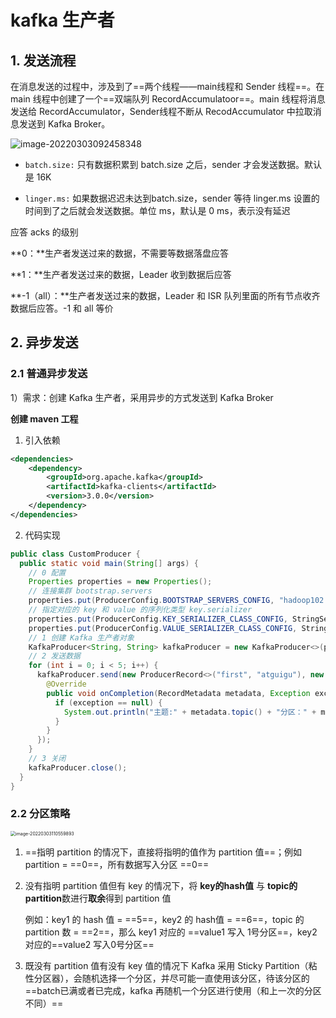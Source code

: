 # kafka 生产者

## 1. 发送流程

在消息发送的过程中，涉及到了==两个线程——main线程和 Sender 线程==。在 main 线程中创建了一个==双端队列 RecordAccumulatoor==。main 线程将消息发送给 RecordAccumulator，Sender线程不断从 RecodAccumulator 中拉取消息发送到 Kafka Broker。

![image-20220303092458348](https://lixianghong.oss-cn-beijing.aliyuncs.com/typore/image-20220303092458348.png)

- `batch.size:` 只有数据积累到 batch.size 之后，sender 才会发送数据。默认是 16K

- `linger.ms:` 如果数据迟迟未达到batch.size，sender 等待 linger.ms 设置的时间到了之后就会发送数据。单位 ms，默认是 0 ms，表示没有延迟

应答 acks 的级别

**0：**生产者发送过来的数据，不需要等数据落盘应答

**1：**生产者发送过来的数据，Leader 收到数据后应答

**-1（all）：**生产者发送过来的数据，Leader 和 ISR 队列里面的所有节点收齐数据后应答。-1 和 all 等价



## 2. 异步发送

### 2.1 普通异步发送

1）需求：创建 Kafka 生产者，采用异步的方式发送到 Kafka Broker

**创建 maven 工程**

1. 引入依赖

```xml
<dependencies>
    <dependency>
        <groupId>org.apache.kafka</groupId>
        <artifactId>kafka-clients</artifactId>
        <version>3.0.0</version>
    </dependency>
</dependencies>
```

2. 代码实现

```java
public class CustomProducer {
  public static void main(String[] args) {
    // 0 配置
    Properties properties = new Properties();
    // 连接集群 bootstrap.servers
    properties.put(ProducerConfig.BOOTSTRAP_SERVERS_CONFIG, "hadoop102:9092");
    // 指定对应的 key 和 value 的序列化类型 key.serializer
    properties.put(ProducerConfig.KEY_SERIALIZER_CLASS_CONFIG, StringSerializer.class.getName());
    properties.put(ProducerConfig.VALUE_SERIALIZER_CLASS_CONFIG, StringSerializer.class.getName());
    // 1 创建 Kafka 生产者对象
    KafkaProducer<String, String> kafkaProducer = new KafkaProducer<>(properties);
    // 2 发送数据
    for (int i = 0; i < 5; i++) {
      kafkaProducer.send(new ProducerRecord<>("first", "atguigu"), new Callback() {
        @Override
        public void onCompletion(RecordMetadata metadata, Exception exception) {
          if (exception == null) {
            System.out.println("主题:" + metadata.topic() + "分区：" + metadata.partition());
          }
        }
      });
    }
    // 3 关闭
    kafkaProducer.close();
  }
}
```



### 2.2 分区策略

<img src="https://lixianghong.oss-cn-beijing.aliyuncs.com/typore/image-20220303110559893.png" alt="image-20220303110559893" style="zoom: 50%;" />

1. ==指明 partition 的情况下，直接将指明的值作为 partition 值==；例如 partition = ==0==，所有数据写入分区 ==0==

2. 没有指明 partition 值但有 key 的情况下，将 **key的hash值** 与 **topic的partition**数进行**取余**得到 partition 值

   例如：key1 的 hash 值 = ==5==，key2 的 hash值 = ==6==，topic 的partition 数 = ==2==，那么 key1 对应的 ==value1 写入 1号分区==，key2 对应的==value2 写入0号分区==

3. 既没有 partition 值有没有 key 值的情况下 Kafka 采用 Sticky Partition（粘性分区器），会随机选择一个分区，并尽可能一直使用该分区，待该分区的 ==batch已满或者已完成，kafka 再随机一个分区进行使用（和上一次的分区不同）==

















































































































































